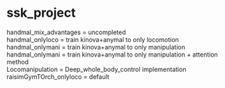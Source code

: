 # ssk_project

handmal_mix_advantages = uncompleted  
handmal_onlyloco = train kinova+anymal to only locomotion  
handmal_onlymani = train kinova+anymal to only manipulation  
handmal_onlymani = train kinova+anymal to only manipulation + attention method  
Locomanipulation = Deep_whole_body_control implementation  
raisimGymTOrch_onlyloco = default  
